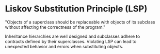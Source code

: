 # Liskov Substitution Principle (LSP)

"Objects of a superclass should be replaceable with objects of its subclass without affecting the correctness of the program."

Inheritance hierarchies are well designed and subclasses adhere to contracts defined by their superclasses. Violating LSP can lead to unexpected behavior and errors when substituting objects.